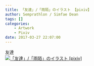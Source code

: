 ```yaml
---
title: 「友達」/「雨陌」のイラスト 【pixiv】
author: Semprathlon / Simfae Dean
tags: []
categories:
	- Artwork
	- Pixiv
date: 2017-03-27 22:07:00
---
```

友達<br />[<img width="1612" height="2280" style="display:none;" data-src="https://i.pximg.net/img-original/img/2017/03/27/22/07/15/62124232_p0.png" src="/blog/uploads/2017/04/62124232_p0.png" alt="「友達」/「雨陌」のイラスト [pixiv]"/><img src="/blog/uploads/2017/04/62124232_p0_master1200.jpg" alt="「友達」/「雨陌」のイラスト [pixiv]"/>](http://www.pixiv.net/member_illust.php?illust_id=62124232&amp;mode=medium)<br />